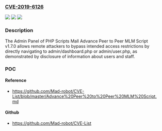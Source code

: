 ### [CVE-2019-6126](https://cve.mitre.org/cgi-bin/cvename.cgi?name=CVE-2019-6126)
![](https://img.shields.io/static/v1?label=Product&message=n%2Fa&color=blue)
![](https://img.shields.io/static/v1?label=Version&message=n%2Fa&color=blue)
![](https://img.shields.io/static/v1?label=Vulnerability&message=n%2Fa&color=brighgreen)

### Description

The Admin Panel of PHP Scripts Mall Advance Peer to Peer MLM Script v1.7.0 allows remote attackers to bypass intended access restrictions by directly navigating to admin/dashboard.php or admin/user.php, as demonstrated by disclosure of information about users and staff.

### POC

#### Reference
- https://github.com/Mad-robot/CVE-List/blob/master/Advance%20Peer%20to%20Peer%20MLM%20Script.md

#### Github
- https://github.com/Mad-robot/CVE-List

